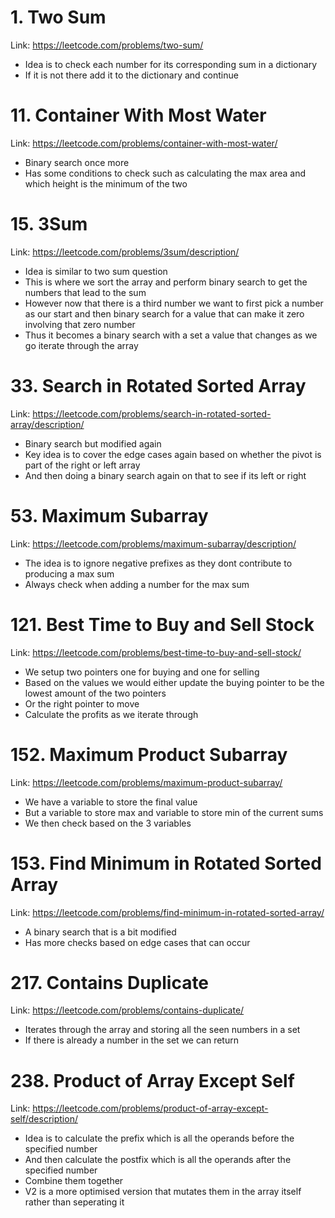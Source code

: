 # 1. Two Sum

Link: https://leetcode.com/problems/two-sum/

- Idea is to check each number for its corresponding sum in a dictionary
- If it is not there add it to the dictionary and continue

# 11. Container With Most Water

Link: https://leetcode.com/problems/container-with-most-water/

- Binary search once more
- Has some conditions to check such as calculating the max area and which height is the minimum of the two

# 15. 3Sum

Link: https://leetcode.com/problems/3sum/description/

- Idea is similar to two sum question
- This is where we sort the array and perform binary search to get the numbers that lead to the sum
- However now that there is a third number we want to first pick a number as our start and then binary search for a value that can make it zero involving that zero number
- Thus it becomes a binary search with a set a value that changes as we go iterate through the array

# 33. Search in Rotated Sorted Array

Link: https://leetcode.com/problems/search-in-rotated-sorted-array/description/

- Binary search but modified again
- Key idea is to cover the edge cases again based on whether the pivot is part of the right or left array
- And then doing a binary search again on that to see if its left or right

# 53. Maximum Subarray

Link: https://leetcode.com/problems/maximum-subarray/description/

- The idea is to ignore negative prefixes as they dont contribute to producing a max sum
- Always check when adding a number for the max sum

# 121. Best Time to Buy and Sell Stock

Link: https://leetcode.com/problems/best-time-to-buy-and-sell-stock/

- We setup two pointers one for buying and one for selling
- Based on the values we would either update the buying pointer to be the lowest amount of the two pointers
- Or the right pointer to move
- Calculate the profits as we iterate through

# 152. Maximum Product Subarray

Link: https://leetcode.com/problems/maximum-product-subarray/

- We have a variable to store the final value
- But a variable to store max and variable to store min of the current sums
- We then check based on the 3 variables

# 153. Find Minimum in Rotated Sorted Array

Link: https://leetcode.com/problems/find-minimum-in-rotated-sorted-array/

- A binary search that is a bit modified
- Has more checks based on edge cases that can occur

# 217. Contains Duplicate

Link: https://leetcode.com/problems/contains-duplicate/

- Iterates through the array and storing all the seen numbers in a set
- If there is already a number in the set we can return

# 238. Product of Array Except Self

Link: https://leetcode.com/problems/product-of-array-except-self/description/

- Idea is to calculate the prefix which is all the operands before the specified number
- And then calculate the postfix which is all the operands after the specified number
- Combine them together
- V2 is a more optimised version that mutates them in the array itself rather than seperating it
